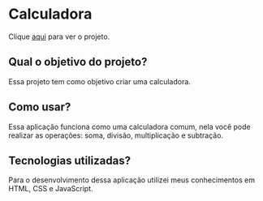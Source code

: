 # Calculadora

Clique [aqui](https://calculadora-chi-three.vercel.app/) para ver o projeto.

## Qual o objetivo do projeto?

Essa projeto tem como objetivo criar uma calculadora.

## Como usar?

Essa aplicação funciona como uma calculadora comum, nela você pode realizar as operações: soma, divisão, multiplicação e subtração.

## Tecnologias utilizadas?

Para o desenvolvimento dessa aplicação utilizei meus conhecimentos em HTML, CSS e JavaScript.
